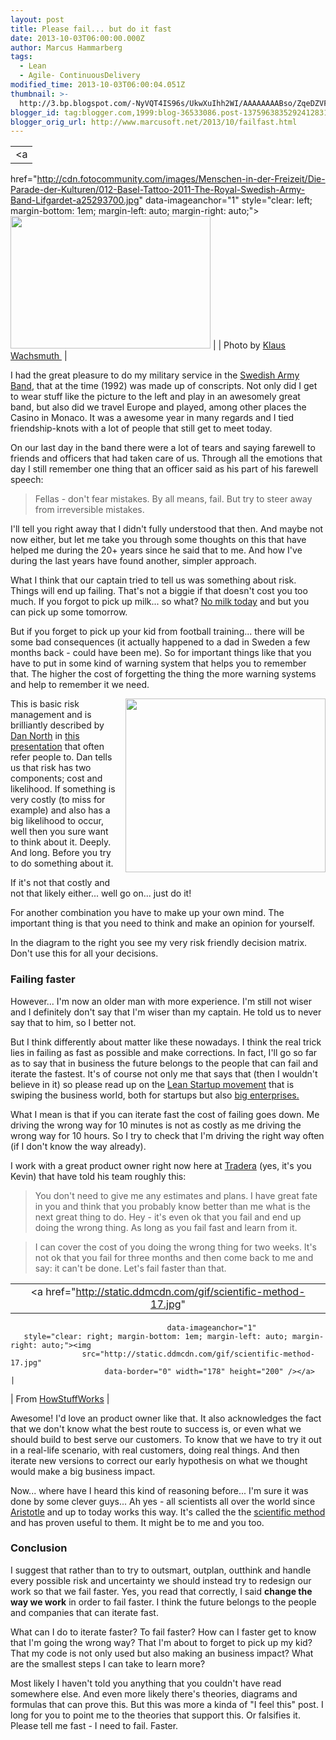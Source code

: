 ```yaml
---
layout: post
title: Please fail... but do it fast
date: 2013-10-03T06:00:00.000Z
author: Marcus Hammarberg
tags:
  - Lean
  - Agile- ContinuousDelivery
modified_time: 2013-10-03T06:00:04.051Z
thumbnail: >-
  http://3.bp.blogspot.com/-NyVQT4IS96s/UkwXuIhh2WI/AAAAAAAABso/ZqeDZVFt5DU/s72-c/Screen+Shot+2013-10-02+at+14.52.05+.png
blogger_id: tag:blogger.com,1999:blog-36533086.post-1375963835292412831
blogger_orig_url: http://www.marcusoft.net/2013/10/failfast.html
---
```



<div>

|                                                                                                                                                                       |
|:---------------------------------------------------------------------------------------------------------------------------------------------------------------------:|
|                                                                                   <a
  href="http://cdn.fotocommunity.com/images/Menschen-in-der-Freizeit/Die-Parade-der-Kulturen/012-Basel-Tattoo-2011-The-Royal-Swedish-Army-Band-Lifgardet-a25293700.jpg"
                                                                          data-imageanchor="1"
                                          style="clear: left; margin-bottom: 1em; margin-left: auto; margin-right: auto;"><img
  src="http://cdn.fotocommunity.com/images/Menschen-in-der-Freizeit/Die-Parade-der-Kulturen/012-Basel-Tattoo-2011-The-Royal-Swedish-Army-Band-Lifgardet-a25293700.jpg"
                                                            data-border="0" width="320" height="212" /></a>                                                             |
|                                             Photo by <a href="http://www.fotocommunity.de/fotograf/klaus-wachsmuth/611443"
                                                                  target="_blank">Klaus Wachsmuth </a>                                                                  |

I had the great pleasure to do my military service in the
<a href="http://www.youtube.com/watch?v=4_yhPw-SS3g"
target="_blank">Swedish Army Band</a>, that at the time (1992) was made
up of conscripts. Not only did I get to wear stuff like the picture to
the left and play in an awesomely great band, but also did we travel
Europe and played, among other places the Casino in Monaco. It was a
awesome year in many regards and I tied friendship-knots with a lot of
people that still get to meet today.

On our last day in the band there were a lot of tears and saying
farewell to friends and officers that had taken care of us. Through all
the emotions that day I still remember one thing that an officer said as
his part of his farewell speech:

> Fellas - don't fear mistakes. By all means, fail. But try to steer
> away from irreversible mistakes. 

I'll tell you right away that I didn't fully understood that then. And
maybe not now either, but let me take you through some thoughts on this
that have helped me during the 20+ years since he said that to me. And
how I've during the last years have found another, simpler approach.

What I think that our captain tried to tell us
was something about risk. Things will end up failing. That's not a
biggie if that doesn't cost you too much. If you forgot to pick up
milk... so what?
<a href="http://open.spotify.com/track/7fzvcYFIoVNHCMKzTZONIl"
target="_blank">No milk today</a> and but you can pick up some
tomorrow. 

<div>
</div>

<div>

But if you forget to pick up your kid from football training... there
will be some bad consequences (it actually happened to a dad in Sweden a
few months back - could have been me). So for important things like that
you have to put in some kind of warning system that helps you to
remember that. The higher the cost of forgetting the thing the more
warning systems and help to remember it we need. 

</div>

<div>
</div>

<div class="separator" style="clear: both; text-align: center;">

<a
href="http://3.bp.blogspot.com/-NyVQT4IS96s/UkwXuIhh2WI/AAAAAAAABso/ZqeDZVFt5DU/s1600/Screen+Shot+2013-10-02+at+14.52.05+.png"
data-imageanchor="1"
style="clear: right; float: right; margin-bottom: 1em; margin-left: 1em;"><img
src="http://3.bp.blogspot.com/-NyVQT4IS96s/UkwXuIhh2WI/AAAAAAAABso/ZqeDZVFt5DU/s320/Screen+Shot+2013-10-02+at+14.52.05+.png"
data-border="0" width="320" height="278" /></a>

</div>

<div>

This is basic risk management and is brilliantly described by
<a href="http://dannorth.net/" target="_blank">Dan North</a> in
<a href="https://vimeo.com/43603453" target="_blank">this
presentation</a> that often refer people to. Dan tells us that risk has
two components; cost and likelihood. If something is very costly (to
miss for example) and also has a big likelihood to occur, well then you
sure want to think about it. Deeply. And long. Before you try to do
something about it. 

</div>

<div>

If it's not that costly and not that likely either... well go on... just
do it!

</div>

<div>

For another combination you have to make up your own mind. The important
thing is that you need to think and make an opinion for yourself. 

</div>

<div>
</div>

<div>

In the diagram to the right you see my very risk friendly decision
matrix. Don't use this for all your decisions. 

</div>

### Failing faster

<div>

However... I'm now an older man with more experience. I'm still not
wiser and I definitely don't say that I'm wiser than my captain. He told
us to never say that to him, so I better not.  

</div>

<div>
</div>

<div>

But I think differently about matter like these nowadays. I think the
real trick lies in failing as fast as possible and make corrections. In
fact, I'll go so far as to say that in business the future belongs to
the people that can fail and iterate the fastest. It's of course not
only me that says that (then I wouldn't believe in it) so please read up
on the <a href="http://theleanstartup.com/" target="_blank">Lean Startup
movement</a> that is swiping the business world, both for startups but
also <a href="http://dannorth.net/2013/08/27/six-impossible-things/"
target="_blank">big enterprises.</a>  

</div>

<div>
</div>

<div>

What I mean is that if you can iterate fast the cost of failing goes
down. Me driving the wrong way for 10 minutes is not as costly as me
driving the wrong way for 10 hours. So I try to check that I'm driving
the right way often (if I don't know the way already). 

</div>

<div>
</div>

<div>

I work with a great product owner right now here at
<a href="http://www.tradera.com/" target="_blank">Tradera</a> (yes, it's
you Kevin) that have told his team roughly this:

</div>

> You don't need to give me any estimates and plans. I have great fate
> in you and think that you probably know better than me what is the
> next great thing to do. Hey - it's even ok that you fail and end up
> doing the wrong thing. As long as you fail fast and learn from it.

> I can cover the cost of you doing the wrong thing for two weeks. It's
> not ok that you fail for three months and then come back to me and
> say: it can't be done. Let's fail faster than that.  

|                                                                                                 |
|:-----------------------------------------------------------------------------------------------:|
|                 <a href="http://static.ddmcdn.com/gif/scientific-method-17.jpg"
                                       data-imageanchor="1"
       style="clear: right; margin-bottom: 1em; margin-left: auto; margin-right: auto;"><img
                    src="http://static.ddmcdn.com/gif/scientific-method-17.jpg"
                         data-border="0" width="178" height="200" /></a>                          |
|                                             From <a
  href="http://science.howstuffworks.com/innovation/scientific-experiments/scientific-method.htm"
                                target="_blank">HowStuffWorks</a>                                 |

Awesome! I'd love an product owner like that. It also acknowledges the
fact that we don't know what the best route to success is, or even what
we should build to best serve our customers. To know that we have to try
it out in a real-life scenario, with real customers, doing real things.
And then iterate new versions to correct our early hypothesis on what we
thought would make a big business impact.

Now... where have I heard this kind of reasoning before... I'm sure it
was done by some clever guys... Ah yes - all scientists all over the
world since
<a href="http://en.wikipedia.org/wiki/History_of_scientific_method"
target="_blank">Aristotle</a> and up to today works this way. It's
called the the <a href="http://en.wikipedia.org/wiki/Scientific_method"
target="_blank">scientific method</a> and has proven useful to them. It
might be to me and you too.

### Conclusion

<div>

I suggest that rather than to try to outsmart, outplan, outthink and
handle every possible risk and uncertainty we should instead try to
redesign our work so that we fail faster. Yes, you read that correctly,
I said **change the way we work** in order to fail faster. I think the
future belongs to the people and companies that can iterate fast. 

</div>

<div>
</div>

<div>

What can I do to iterate faster? To fail faster? How can I faster get to
know that I'm going the wrong way? That I'm about to forget to pick up
my kid? That my code is not only used but also making an business
impact? What are the smallest steps I can take to learn more? 

</div>

<div>
</div>

<div>

Most likely I haven't told you anything that you couldn't have read
somewhere else. And even more likely there's theories, diagrams and
formulas that can prove this. But this was more a kinda of "I feel this"
post. I long for you to point me to the theories that support this. Or
falsifies it. Please tell me fast - I need to fail. Faster. 

</div>

</div>
